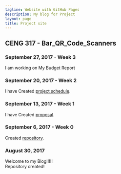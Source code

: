 ```yaml
---
tagline: Website with GitHub Pages
description: My blog for Project 
layout: page
title: Project site
---
```

CENG 317 - Bar_QR_Code_Scanners
-------------

### September 27, 2017 - Week 3
I am working on My Budget Report

### September 20, 2017 - Week 2

I have Created [project schedule](https://github.com/VinoU/Bar-QR-code-scanners/blob/master/Vino%20Uthayakumar_Project%20Schedule.mpp).  


### September 13, 2017 - Week 1

 I have Created [proposal](https://github.com/VinoU/Bar-QR-code-scanners/blob/master/vino_%20proposal.xlsx).

### September 6, 2017 - Week 0

Created [repository](https://github.com/VinoU/Bar-QR-code-scanners).

### August 30, 2017 

Welcome to my Blog!!!!!  
Repository created!
